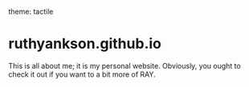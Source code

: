 theme: tactile
# ruthyankson.github.io
This is all about me; it is my personal website. Obviously, you ought to check it out if you want to a bit more of RAY.
